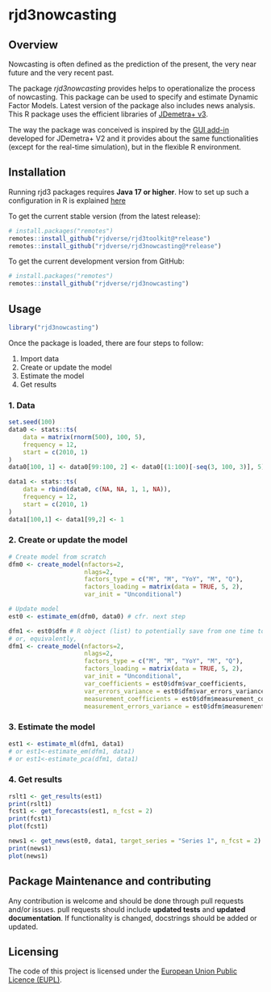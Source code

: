 
<!-- README.md is generated from README.Rmd. Please edit that file -->

# rjd3nowcasting

<!-- badges: start -->
<!-- badges: end -->

## Overview

Nowcasting is often defined as the prediction of the present, the very
near future and the very recent past.

The package *rjd3nowcasting* provides helps to operationalize the process of
nowcasting. This package can be used to specify and estimate Dynamic Factor Models. Latest version of the package also includes news analysis. This R package uses the efficient libraries of [JDemetra+ v3](https://github.com/jdemetra/jdplus-nowcasting). 

The way the package was conceived is inspired by the [GUI add-in](https://github.com/nbbrd/jdemetra-nowcasting) developed for JDemetra+ V2 and it provides about the same functionalities (except for the real-time simulation), but in the flexible R environment.

## Installation

Running rjd3 packages requires **Java 17 or higher**. How to set up such
a configuration in R is explained
[here](https://jdemetra-new-documentation.netlify.app/#Rconfig)

To get the current stable version (from the latest release):

``` r
# install.packages("remotes")
remotes::install_github("rjdverse/rjd3toolkit@*release")
remotes::install_github("rjdverse/rjd3nowcasting@*release")
```

To get the current development version from GitHub:

``` r
# install.packages("remotes")
remotes::install_github("rjdverse/rjd3nowcasting")
```

## Usage

``` r
library("rjd3nowcasting")
```

Once the package is loaded, there are four steps to follow:

1. Import data 
2. Create or update the model 
3. Estimate the model 
4. Get results

### 1. Data

``` r
set.seed(100)
data0 <- stats::ts(
    data = matrix(rnorm(500), 100, 5), 
    frequency = 12, 
    start = c(2010, 1)
)
data0[100, 1] <- data0[99:100, 2] <- data0[(1:100)[-seq(3, 100, 3)], 5] <- NA

data1 <- stats::ts(
    data = rbind(data0, c(NA, NA, 1, 1, NA)), 
    frequency = 12, 
    start = c(2010, 1)
)
data1[100,1] <- data1[99,2] <- 1
```

### 2. Create or update the model

``` r
# Create model from scratch
dfm0 <- create_model(nfactors=2,
                     nlags=2,
                     factors_type = c("M", "M", "YoY", "M", "Q"),
                     factors_loading = matrix(data = TRUE, 5, 2),
                     var_init = "Unconditional")

# Update model
est0 <- estimate_em(dfm0, data0) # cfr. next step

dfm1 <- est0$dfm # R object (list) to potentially save from one time to another  
# or, equivalently,
dfm1 <- create_model(nfactors=2,
                     nlags=2,
                     factors_type = c("M", "M", "YoY", "M", "Q"),
                     factors_loading = matrix(data = TRUE, 5, 2),
                     var_init = "Unconditional",
                     var_coefficients = est0$dfm$var_coefficients,
                     var_errors_variance = est0$dfm$var_errors_variance,
                     measurement_coefficients = est0$dfm$measurement_coefficients,
                     measurement_errors_variance = est0$dfm$measurement_errors_variance)
```

### 3. Estimate the model

``` r
est1 <- estimate_ml(dfm1, data1)
# or est1<-estimate_em(dfm1, data1)
# or est1<-estimate_pca(dfm1, data1)
```

### 4. Get results

``` r
rslt1 <- get_results(est1)
print(rslt1)
fcst1 <- get_forecasts(est1, n_fcst = 2)
print(fcst1)
plot(fcst1)

news1 <- get_news(est0, data1, target_series = "Series 1", n_fcst = 2)
print(news1)
plot(news1)
```

## Package Maintenance and contributing

Any contribution is welcome and should be done through pull requests
and/or issues. pull requests should include **updated tests** and
**updated documentation**. If functionality is changed, docstrings
should be added or updated.

## Licensing

The code of this project is licensed under the [European Union Public
Licence
(EUPL)](https://joinup.ec.europa.eu/collection/eupl/eupl-text-eupl-12).

